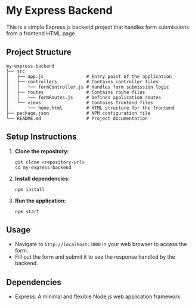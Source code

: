 # My Express Backend

This is a simple Express.js backend project that handles form submissions from a frontend HTML page.

## Project Structure

```
my-express-backend
├── src
│   ├── app.js                # Entry point of the application
│   ├── controllers           # Contains controller files
│   │   └── formController.js # Handles form submission logic
│   ├── routes                # Contains route files
│   │   └── formRoutes.js     # Defines application routes
│   └── views                 # Contains frontend files
│       └── home.html         # HTML structure for the frontend
├── package.json              # NPM configuration file
└── README.md                 # Project documentation
```

## Setup Instructions

1. **Clone the repository:**
   ```
   git clone <repository-url>
   cd my-express-backend
   ```

2. **Install dependencies:**
   ```
   npm install
   ```

3. **Run the application:**
   ```
   npm start
   ```

## Usage

- Navigate to `http://localhost:3000` in your web browser to access the form.
- Fill out the form and submit it to see the response handled by the backend.

## Dependencies

- Express: A minimal and flexible Node.js web application framework.